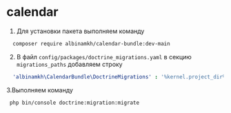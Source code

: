# calendar
1. Для установки пакета выполняем команду 

```bash 
  composer require albinamkh/calendar-bundle:dev-main
```

2. В файл  `config/packages/doctrine_migrations.yaml`  в секцию `migrations_paths` добавляем строку
```yaml
  'albinamkh\CalendarBundle\DoctrineMigrations' : '%kernel.project_dir%/vendor/albinamkh/calendar-bundle/migrations'
```
3.Выполняем команду 

```bash
 php bin/console doctrine:migration:migrate
```